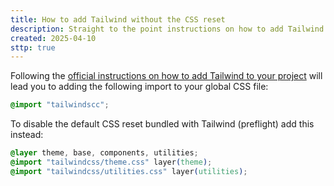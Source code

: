 ```yaml
---
title: How to add Tailwind without the CSS reset
description: Straight to the point instructions on how to add Tailwind to your project without the default style reset.
created: 2025-04-10
sttp: true
---
```


Following the [official instructions on how to add Tailwind to your project](https://tailwindcss.com/docs/installation) will lead you to adding the following import to your global CSS file:

```css
@import "tailwindscc";
```

To disable the default CSS reset bundled with Tailwind (preflight) add this instead:

```css
@layer theme, base, components, utilities;
@import "tailwindcss/theme.css" layer(theme);
@import "tailwindcss/utilities.css" layer(utilities);
```
